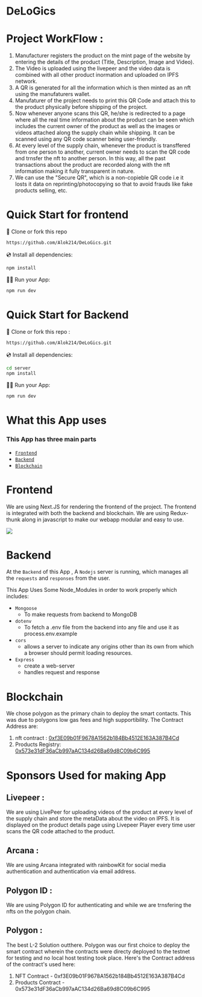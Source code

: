 # DeLoGics 

# Project WorkFlow : 

1. Manufacturer registers the product on the mint page of the website by entering the details of the product (Title, Description, Image and Video).
2. The Video is uploaded using the livepeer and the video data is combined with all other product inormation and uploaded on IPFS network.
3. A QR is generated for all the information which is then minted as an nft using the manufaturers wallet.
4. Manufaturer of the project needs to print this QR Code and attach this to the product physically before shipping of the project.
5. Now whenever anyone scans this QR, he/she is redirected to a page where all the real time information about the product can be seen which includes the current owner of the product as well as the images or videos attached along the supply chain while shipping. It can be scanned using any QR code scanner being user-friendly.
6. At every level of the supply chain, whenever the product is transffered from one person to another, current owner needs to scan the QR code and trnsfer the nft to another person. In this way, all the past transactions about the product are recorded along with the nft information making it fully transparent in nature.
7. We can use the "Secure QR", which is a non-copieble QR code i.e it losts it data on reprinting/photocopying so that to avoid frauds like fake products selling, etc.  
   
# Quick Start for frontend
📄 Clone or fork this repo

```sh
https://github.com/Alok214/DeLoGics.git
```

💿 Install all dependencies:

```sh
npm install
```

🚴‍♂️ Run your App:

```sh
npm run dev
```

# Quick Start for Backend

📄 Clone or fork this repo :

```sh
https://github.com/Alok214/DeLoGics.git
```

💿 Install all dependencies:

```sh
cd server
npm install
```

🚴‍♂️ Run your App:

```sh
npm run dev
```

# What this App uses

### This App has three main parts 
- [`Frontend`](#Frontend)
- [`Backend`](#Backend)
- [`Blockchain`](#Blockchain)


# Frontend

We are using Next.JS for rendering the frontend of the project. The frontend is integrated with both the backend and blockchain.
We are using Redux-thunk along in javascript to make our webapp modular and easy to use. 

<a href='https://www.linkpicture.com/view.php?img=LPic644230cfa54642011873585'><img src='https://www.linkpicture.com/q/delogi.png' type='image'></a>

# Backend

At the `Backend` of this App , A `Nodejs` server is running, which manages all the `requests` and `responses` from the user. 

This App Uses Some Node_Modules in order to work properly which includes:
- `Mongoose`
  - To make requests from backend to MongoDB
- `dotenv`
    - To fetch a .env file from the backend into any file and use it as process.env.example
- `cors`
    - allows a server to indicate any origins other than its own from which a browser should permit loading resources.
- `Express`
  - create a web-server
  - handles request and response


# Blockchain

We chose polygon as the primary chain to deploy the smart contacts. This was due to polygons low gas fees and high supportibility. 
The Contract Address are:
1. nft contract : [0xf3E09b01F9678A1562b184Bb4512E163A387B4Cd](https://mumbai.polygonscan.com/address/0xf3E09b01F9678A1562b184Bb4512E163A387B4Cd#code)
1. Products Registry: [0x573e31dF36aCb997aAC134d26Ba69d8C09b6C995](https://mumbai.polygonscan.com/address/0x573e31dF36aCb997aAC134d26Ba69d8C09b6C995#code)

# Sponsors Used for making App
## Livepeer : 
We are using LivePeer for uploading videos of the product at every level of the supply chain and store the metaData about the video on IPFS. It is displayed on the product details page using Livepeer Player every time user scans the QR code attached to the product. 
## Arcana :
We are using Arcana integrated with rainbowKit for social media authentication and authentication via email address. 
## Polygon ID : 
We are using Polygon ID for authenticating and while we are trnsfering the nfts on the polygon chain.
## Polygon : 
The best L-2 Solution outthere. Polygon was our first choice to deploy the smart contract wherein the contracts were directy deployed to the testnet for testing and no local host testing took place. Here's the Contract address of the contract's used here:
1. NFT Contract - 0xf3E09b01F9678A1562b184Bb4512E163A387B4Cd
2. Products Contract - 0x573e31dF36aCb997aAC134d26Ba69d8C09b6C995
